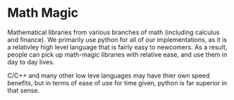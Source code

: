 Math Magic
==========
Mathematical libraries from various branches of math (including calculus and finance).
We primarily use python for all of our implementations, as it is a relativley high level language that is fairly easy to newcomers. As a result, people can pick up math-magic libraries with relative ease, and use them in day to day lives.

C/C++ and many other low leve languages may have thier own speed benefits, but in terms of ease of use for time given, python is far superior in that sense.
